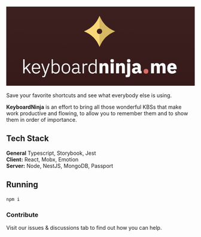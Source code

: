 ![Logo](assets/readme-logo.png)




Save your favorite shortcuts and see what everybody else is using.

**KeyboardNinja** is an effort to bring all those wonderful KBSs that make
work productive and flowing, to allow you to remember them and to show them in order of importance.


## Tech Stack 
**General** Typescript, Storybook, Jest  
**Client:** React, Mobx, Emotion  
**Server:** Node, NestJS, MongoDB, Passport


## Running 

```javascript
npm i

```

### Contribute

Visit our issues & discussions tab to find out how you can help.

